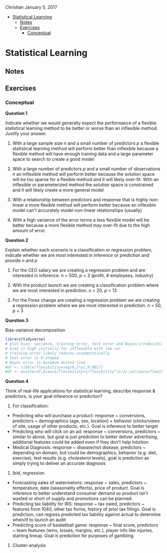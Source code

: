 Christian
January 5, 2017

-   [Statistical Learning](#stat-learning)
    -   [Notes](#notes)
    -   [Exercises](#exercises)
        -   [Conceptual](#conceptual)

Statistical Learning
====================

Notes
-----

Exercises
---------

### Conceptual

**Question 1**

Indicate whether we would generally expect the performance of a flexible statistical learning method to be better or worse than an inflexible method. Justify your answer.

1.  With a large sample size *n* and a small number of predictors *p* a flexible statistical learning method will perform better than inflexible because a flexible method will have enough training data and a large parameter space to search to create a good model

2.  With a large number of predictors *p* and a small number of observations *n* an inflexible method will perform better because the solution space will be too sparse for a flexible method and it will likely over-fit. With an inflexible or parameterized method the solution space is constrained and it will likely create a more general model

3.  With a relationship between predictors and response that is highly non-linear a more flexible method will perform better because an inflexible model can't accurately model non-linear relationships (usually)

4.  With a high variance of the error terms a less flexible model will be better because a more flexible method may over-fit due to the high amount of error.

**Question 2**

Explain whether each scenario is a classification or regression problem, indicate whether we are most interested in inference or prediction and provide *n* and *p*

1.  For the CEO salary we are creating a regression problem and are interested in inference. *n* = 500, *p* = 3 (profit, \# employees, industry)

2.  With the product launch we are creating a classification problem where we are most interested in prediction. *n* = 20, *p* = 13

3.  For the Forex change are creating a regression problem we are creating a regression problem where we are most interested in prediction. *n* = 50, *p* = 3

**Question 3**

Bias-variance decomposition

``` r
library(tidyverse)
# plot bias, variance, training error, test error and Bayes/irreducible error curves going from less flexible to more flexible stat learning methods
# bias is high initially for inflexible with low var
# training error likely reduces assymptotically
# test error is U-shaped
# Bayes error is minimum dotted line
#df <- tibble(flexibility=seq(0,2*pi,0.001))
#df <- mutate(df,bias=1/flexibility+1/flexibility^(1/2),variance=flexibility^(1/2),training_error=1/flexibility + 1, test_error=1,irreducible_error=rep(1,100))
```

**Question 4**

Think of real-life applications for statistical learning, describe response & predictors, is your goal inference or prediction?

1.  For classification:

-   Predicting who will purchase a product: response ~ conversions, predictors ~ demographics (age, sex, location) + behavior (clicks/views of site, usage of other products, etc.). Goal is inference to better target
-   Predicting who will click on an ad: response ~ conversions, predictors ~ similar to above, but goal is just prediction to better deliver advertising, additional features could be added even if they don't help intuition
-   Medical Diagnosis: response ~ disease/not disease, predictors ~ depending on domain, but could be demographics, behavior (e.g. diet, exercise), test results (e.g. cholesterol levels), goal is prediction as simply trying to deliver an accurate diagnosis

1.  Ibid, regression

-   Forecasting sales of watermelons: response ~ sales, predictors ~ temperature, date (seasonality effects), price of product. Goal is inference to better understand consumer demand so product isn't wasted or short of supply and promotions can be planned.
-   Predicting tax liability for IRS: response ~ tax owed, predictors ~ features from 1040, other tax forms, history of prior tax filings. Goal is prediction, can regress predicted tax liability against actual to determine when/if to launch an audit
-   Predicting score of basketball game: response ~ final score, predictors ~ team features (wins, losses, margins, etc.), player info like injuries, starting lineup. Goal is prediction for purposes of gambling.

1.  Cluster-analysis
